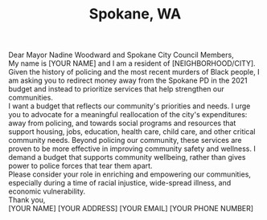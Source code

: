 ---
title: Spokane, WA
permalink: "/spokane"
name: Letter to Mayor and City Council
city: Spokane
state: WA
layout: email
recipients:
- mayor@spokanecity.org
- bbeggs@spokanecity.org
- kateburke@spokanecity.org
- mcathcart@spokanecity.org
- bwilkerson@spokanecity.org
- lkinnear@spokanecity.org
- cmumm@spokanecity.org
- kstratton@spokanecity.org
subject: Spokane Resident for Defunding of SPD
body: |-
    Dear Mayor Nadine Woodward and Spokane City Council Members,

    My name is [YOUR NAME] and I am a resident of [NEIGHBORHOOD/CITY]. Given the history of policing and the most recent murders of Black people, I am asking you to redirect money away from the Spokane PD in the 2021 budget and instead to prioritize services that help strengthen our communities.

    I want a budget that reflects our community's priorities and needs. I urge you to advocate for a meaningful reallocation of the city's expenditures: away from policing, and towards social programs and resources that support housing, jobs, education, health care, child care, and other critical community needs. Beyond policing our community, these services are proven to be more effective in improving community safety and wellness. I demand a budget that supports community wellbeing, rather than gives power to police forces that tear them apart.

    Please consider your role in enriching and empowering our communities, especially during a time of racial injustice, wide-spread illness, and economic vulnerability.

    Thank you,

    [YOUR NAME]
    [YOUR ADDRESS]
    [YOUR EMAIL]
    [YOUR PHONE NUMBER]
---
